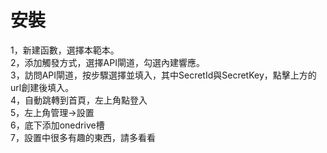 # 安裝  
1，新建函數，選擇本範本。  
2，添加觸發方式，選擇API閘道，勾選內建響應。  
3，訪問API閘道，按步驟選擇並填入，其中SecretId與SecretKey，點擊上方的url創建後填入。  
4，自動跳轉到首頁，左上角點登入  
5，左上角管理->設置  
6，底下添加onedrive槽  
7，設置中很多有趣的東西，請多看看  